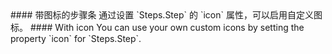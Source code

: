 <cn>
#### 带图标的步骤条
通过设置 `Steps.Step` 的 `icon` 属性，可以启用自定义图标。
</cn>

<us>
#### With icon
You can use your own custom icons by setting the property `icon` for `Steps.Step`.
</us>

